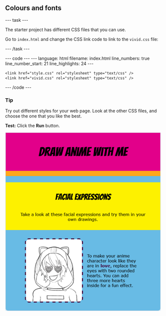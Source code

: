 <h2 class="c-project-heading--task">Colours and fonts</h2>

--- task ---

The starter project has different CSS files that you can use.

Go to `index.html` and change the CSS link code to link to the `vivid.css` file: 

--- /task ---

<div class="c-project-code">
--- code ---
---
language: html
filename: index.html
line_numbers: true
line_number_start: 21
line_highlights: 24
---   
    <!-- Include CSS style file -->

    <link href="style.css" rel="stylesheet" type="text/css" />
    <link href="vivid.css" rel="stylesheet" type="text/css" />

--- /code ---
</div>


<div class="c-project-callout c-project-callout--tip">

### Tip

Try out different styles for your web page. Look at the other CSS files, and choose the one that you like the best.

</div>

**Test:** Click the **Run** button. 

![page restyled with colours and fonts](images/vivid_style.png)